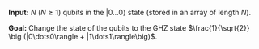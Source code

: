 **Input:** $N$ ($N \ge 1$) qubits in the $|0 \dots 0\rangle$ state (stored in an array of length $N$).

**Goal:**  Change the state of the qubits to the GHZ state $\frac{1}{\sqrt{2}} \big (|0\dots0\rangle + |1\dots1\rangle\big)$.